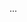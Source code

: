 <panel type="warning" header="Can explain test coverage :star::star:" expandable expanded no-close>

<panel type="info" header="Can explain how test coverage works :star::star::star:" expandable>
  <include src="../../book/testing/testCoverage/how/full.md" />
  <panel header=":trophy: Evidence" expanded>

...

  </panel>
</panel>

</panel>
